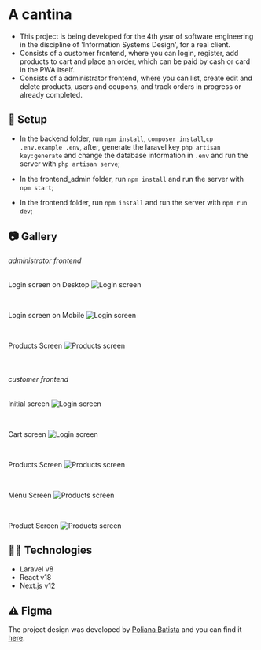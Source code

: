 # A cantina

- This project is being developed for the 4th year of software engineering in the discipline of 'Information Systems Design', for a real client.
- Consists of a customer frontend, where you can login, register, add products to cart and place an order, which can be paid by cash or card in the PWA itself.
- Consists of a administrator frontend, where you can list, create edit and delete products, users and coupons, and track orders in progress or already completed.

## :wrench: Setup

- In the backend folder, run `npm install`, `composer install`,`cp .env.example .env`, after, generate the laravel key `php artisan key:generate` and change the database information in `.env` and run the server with `php artisan serve`;

- In the frontend_admin folder, run `npm install` and run the server with `npm start`;

- In the frontend folder, run `npm install` and run the server with `npm run dev`;

## 📷 Gallery

###### administrator frontend

Login screen on Desktop
![Login screen](../assets/images/admin/loginScreenD.png)

<br />

Login screen on Mobile
![Login screen](../assets/images/admin/loginScreenM.png)

<br />

Products Screen
![Products screen](../assets/images/admin/produtosScreen.png)

<br />

###### customer frontend

Initial screen
![Login screen](../assets/images/customer/initial.png)

<br />

Cart screen
![Login screen](../assets/images/customer/cart.png)

<br />

Products Screen
![Products screen](../assets/images/customer/listProdutos.png)

<br />

Menu Screen
![Products screen](../assets/images/customer/menu.png)

<br />

Product Screen
![Products screen](../assets/images/customer/product.png)

## 👨‍💻 Technologies

- Laravel v8
- React v18
- Next.js v12

## ⚠️ Figma

The project design was developed by <a href="https://github.com/pbatistads" target="_blank">Poliana Batista</a> and you can find it <a href="https://www.figma.com/file/L97JW1ujZMOe6fhsJpNXIl/Projeto---SGPAC?node-id=0%3A1" target="_blank">here</a>.
